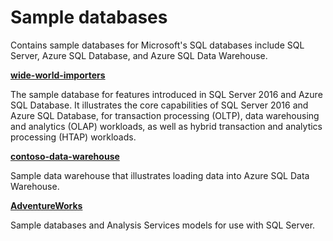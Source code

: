 # Sample databases

Contains sample databases for Microsoft's SQL databases include SQL Server, Azure SQL Database, and Azure SQL Data Warehouse.

__[wide-world-importers](wide-world-importers/)__

The sample database for features introduced in SQL Server 2016 and Azure SQL Database. It illustrates the core capabilities of SQL Server 2016 and Azure SQL Database, for transaction processing (OLTP), data warehousing and analytics (OLAP) workloads, as well as hybrid transaction and analytics processing (HTAP) workloads.

__[contoso-data-warehouse](contoso-data-warehouse/)__

Sample data warehouse that illustrates loading data into Azure SQL Data Warehouse.

__[AdventureWorks](adventure-works/)__

Sample databases and Analysis Services models for use with SQL Server.
